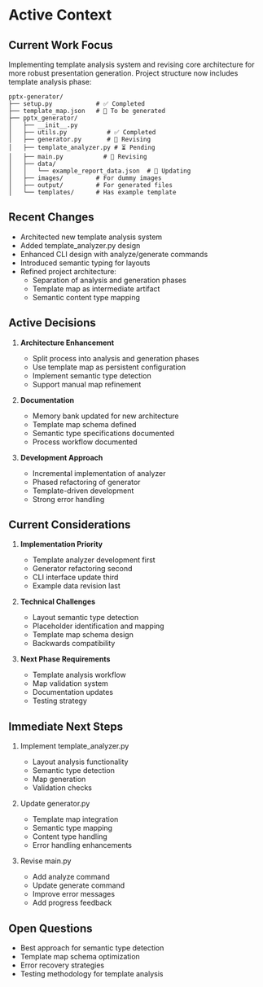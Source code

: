 # Active Context

## Current Work Focus
Implementing template analysis system and revising core architecture for more robust presentation generation. Project structure now includes template analysis phase:

```
pptx-generator/
├── setup.py            # ✅ Completed
├── template_map.json   # 🔄 To be generated
├── pptx_generator/
│   ├── __init__.py
│   ├── utils.py           # ✅ Completed
│   ├── generator.py       # 🔄 Revising
│   ├── template_analyzer.py # ⏳ Pending
│   ├── main.py           # 🔄 Revising
│   ├── data/
│   │   └── example_report_data.json  # 🔄 Updating
│   ├── images/         # For dummy images
│   ├── output/         # For generated files
│   └── templates/      # Has example template
```

## Recent Changes
- Architected new template analysis system
- Added template_analyzer.py design
- Enhanced CLI design with analyze/generate commands
- Introduced semantic typing for layouts
- Refined project architecture:
  - Separation of analysis and generation phases
  - Template map as intermediate artifact
  - Semantic content type mapping

## Active Decisions
1. **Architecture Enhancement**
   - Split process into analysis and generation phases
   - Use template map as persistent configuration
   - Implement semantic type detection
   - Support manual map refinement

2. **Documentation**
   - Memory bank updated for new architecture
   - Template map schema defined
   - Semantic type specifications documented
   - Process workflow documented

3. **Development Approach**
   - Incremental implementation of analyzer
   - Phased refactoring of generator
   - Template-driven development
   - Strong error handling

## Current Considerations
1. **Implementation Priority**
   - Template analyzer development first
   - Generator refactoring second
   - CLI interface update third
   - Example data revision last

2. **Technical Challenges**
   - Layout semantic type detection
   - Placeholder identification and mapping
   - Template map schema design
   - Backwards compatibility

3. **Next Phase Requirements**
   - Template analysis workflow
   - Map validation system
   - Documentation updates
   - Testing strategy

## Immediate Next Steps
1. Implement template_analyzer.py
   - Layout analysis functionality
   - Semantic type detection
   - Map generation
   - Validation checks

2. Update generator.py
   - Template map integration
   - Semantic type mapping
   - Content type handling
   - Error handling enhancements

3. Revise main.py
   - Add analyze command
   - Update generate command
   - Improve error messages
   - Add progress feedback

## Open Questions
- Best approach for semantic type detection
- Template map schema optimization
- Error recovery strategies
- Testing methodology for template analysis
